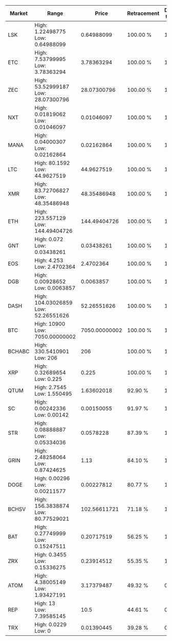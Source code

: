 | Market | Range | Price| Retracement | Doubles to 50% |
| --- | --- | --- | --- | --- |
| LSK | High: 1.22498775<br />Low: 0.64988099 | 0.64988099 | 100.00 % | 1.44 |
| ETC | High: 7.53799995<br />Low: 3.78363294 | 3.78363294 | 100.00 % | 1.50 |
| ZEC | High: 53.52999187<br />Low: 28.07300796 | 28.07300796 | 100.00 % | 1.45 |
| NXT | High: 0.01819062<br />Low: 0.01046097 | 0.01046097 | 100.00 % | 1.37 |
| MANA | High: 0.04000307<br />Low: 0.02162864 | 0.02162864 | 100.00 % | 1.42 |
| LTC | High: 80.1592<br />Low: 44.9627519 | 44.9627519 | 100.00 % | 1.39 |
| XMR | High: 83.72706827<br />Low: 48.35486948 | 48.35486948 | 100.00 % | 1.37 |
| ETH | High: 223.557129<br />Low: 144.49404726 | 144.49404726 | 100.00 % | 1.27 |
| GNT | High: 0.072<br />Low: 0.03438261 | 0.03438261 | 100.00 % | 1.55 |
| EOS | High: 4.253<br />Low: 2.4702364 | 2.4702364 | 100.00 % | 1.36 |
| DGB | High: 0.00928652<br />Low: 0.0063857 | 0.0063857 | 100.00 % | 1.23 |
| DASH | High: 104.03026859<br />Low: 52.26551626 | 52.26551626 | 100.00 % | 1.50 |
| BTC | High: 10900<br />Low: 7050.00000002 | 7050.00000002 | 100.00 % | 1.27 |
| BCHABC | High: 330.5410901<br />Low: 206 | 206 | 100.00 % | 1.30 |
| XRP | High: 0.32689654<br />Low: 0.225 | 0.225 | 100.00 % | 1.23 |
| QTUM | High: 2.7545<br />Low: 1.550495 | 1.63602018 | 92.90 % | 1.32 |
| SC | High: 0.00242336<br />Low: 0.00142 | 0.00150055 | 91.97 % | 1.28 |
| STR | High: 0.08888887<br />Low: 0.05334036 | 0.0578228 | 87.39 % | 1.23 |
| GRIN | High: 2.48258064<br />Low: 0.87424625 | 1.13 | 84.10 % | 1.49 |
| DOGE | High: 0.00296<br />Low: 0.00211577 | 0.00227812 | 80.77 % | 1.11 |
| BCHSV | High: 156.3838874<br />Low: 80.77529021 | 102.56611721 | 71.18 % | 1.16 |
| BAT | High: 0.27749999<br />Low: 0.15247511 | 0.20717519 | 56.25 % | 1.04 |
| ZRX | High: 0.3455<br />Low: 0.15336275 | 0.23914512 | 55.35 % | 1.04 |
| ATOM | High: 4.38005149<br />Low: 1.93427191 | 3.17379487 | 49.32 % | 0.00 |
| REP | High: 13<br />Low: 7.39585145 | 10.5 | 44.61 % | 0.00 |
| TRX | High: 0.0229<br />Low: 0 | 0.01390445 | 39.28 % | 0.00 |
